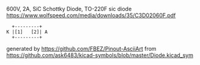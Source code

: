 600V, 2A, SiC Schottky Diode, TO-220F
sic diode
https://www.wolfspeed.com/media/downloads/35/C3D02060F.pdf


	  +---------+
	K |[1]   [2]| A
	  +---------+


generated by https://github.com/FBEZ/Pinout-AsciiArt from https://github.com/ask6483/kicad-symbols/blob/master/Diode.kicad_sym